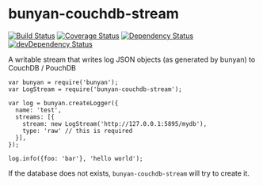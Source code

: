 # bunyan-couchdb-stream

[![Build Status](https://travis-ci.org/scienceai/bunyan-couchdb-stream.svg)](https://travis-ci.org/scienceai/bunyan-couchdb-stream)
[![Coverage Status](https://coveralls.io/repos/scienceai/bunyan-couchdb-stream/badge.svg?branch=master)](https://coveralls.io/r/scienceai/bunyan-couchdb-stream?branch=master)
[![Dependency Status](https://david-dm.org/scienceai/bunyan-couchdb-stream.svg)](https://david-dm.org/scienceai/bunyan-couchdb-stream)
[![devDependency Status](https://david-dm.org/scienceai/bunyan-couchdb-stream/dev-status.svg)](https://david-dm.org/scienceai/bunyan-couchdb-stream#info=devDependencies)

A writable stream that writes log JSON objects (as generated by bunyan) to CouchDB / PouchDB


    var bunyan = require('bunyan');
    var LogStream = require('bunyan-couchdb-stream');

    var log = bunyan.createLogger({
      name: 'test',
      streams: [{
        stream: new LogStream('http://127.0.0.1:5895/mydb'),
        type: 'raw' // this is required
      }],
    });

    log.info({foo: 'bar'}, 'hello world');


If the database does not exists, `bunyan-couchdb-stream` will try to create it.
